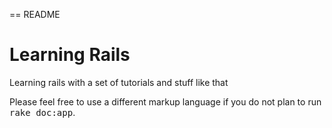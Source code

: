 == README

Learning Rails 
==

Learning rails with a set of tutorials and stuff like that

Please feel free to use a different markup language if you do not plan to run
<tt>rake doc:app</tt>.
